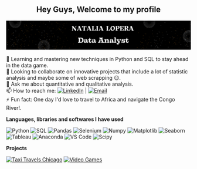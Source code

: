 
<div align="center">
  
## Hey Guys, Welcome to my profile 

![Header](Universe.png)

</div>

   
🌱 Learning and mastering new techniques in Python and SQL to stay ahead in the data game.                                                                                     
👯 Looking to collaborate on innovative projects that include a lot of statistic analysis and maybe some of web scrapping 😉.                                                  
💬 Ask me about quantitative and qualitative analysis.                                                                                                                                                                          
📫 How to reach me: [![LinkedIn](https://img.shields.io/badge/-LinkedIn-blue?style=flat&logo=linkedin)](https://www.linkedin.com/in/natalia-lopera) | [![Email](https://img.shields.io/badge/-Email-white?style=flat&logo=gmail)](mailto:loperanataliaal@gmail.com)                                                                         
⚡ Fun fact: One day I'd love to travel to Africa and navigate the Congo River!.

**Languages, libraries and softwares I have used**

![Python](https://img.shields.io/badge/-Python-000000?style=flat&logo=python)
![SQL](https://img.shields.io/badge/-SQL-000000?style=flat&logo=MySQL)
![Pandas](https://img.shields.io/badge/-Pandas-000000?style=flat&logo=pandas)
![Selenium](https://img.shields.io/badge/-Selenium-000000?style=flat&logo=selenium)
![Numpy](https://img.shields.io/badge/-Numpy-000000?style=flat&logo=numpy)
![Matplotlib](https://img.shields.io/badge/-Matplotlib-000000?style=flat&logo=matplotlib)
![Seaborn](https://img.shields.io/badge/-Seaborn-000000?style=flat&logo=seaborn)
![Tableau](https://img.shields.io/badge/-Tableau-000000?style=flat&logo=tableau)
![Anaconda](https://img.shields.io/badge/-Anaconda-000000?style=flat&logo=Anaconda)
![VS Code](https://img.shields.io/badge/-visualstudiocode-000000?style=flat&logo=visual-studio-code)
![Scipy](https://img.shields.io/badge/-Scipy-000000?style=flat&logo=Scipy)

**Projects**

[![Taxi Travels Chicago](https://img.shields.io/badge/Taxi%20Travels%20in%20Chicago-000000?style=flat&logo=github)](https://github.com/Natcol05/Taxi-Travels-in-Chicago)
[![Video Games](https://img.shields.io/badge/Video%20Games%20-000000?style=flat&logo=github)](https://github.com/Natcol05/Video-Games-.git)

